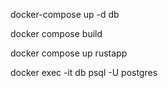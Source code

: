 docker-compose up -d db

docker compose build

docker compose up rustapp

docker exec -it db psql -U postgres